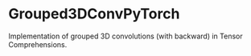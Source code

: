 # Grouped3DConvPyTorch
Implementation of grouped 3D convolutions (with backward) in Tensor Comprehensions. 
